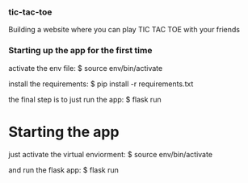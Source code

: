 ### tic-tac-toe
Building a website where you can play TIC TAC TOE with your friends


### Starting up the app for the first time

activate the env file:
$ source env/bin/activate

install the requirements:
$ pip install -r requirements.txt

the final step is to just run the app:
$ flask run

# Starting the app

just activate the virtual enviorment:
$ source env/bin/activate

and run the flask app:
$ flask run